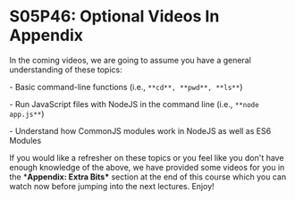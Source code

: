 # S05P46: Optional Videos In Appendix

In the coming videos, we are going to assume you have a general understanding of these topics:

\- Basic command-line functions (i.e., `**cd**, **pwd**, **ls**`)

\- Run JavaScript files with NodeJS in the command line (i.e., `**node app.js**`)

\- Understand how CommonJS modules work in NodeJS as well as ES6 Modules

If you would like a refresher on these topics or you feel like you don't have enough knowledge of the above, we have provided some videos for you in the ***Appendix: Extra Bits\*** section at the end of this course which you can watch now before jumping into the next lectures. Enjoy!